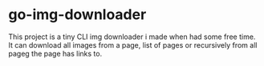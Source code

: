 # go-img-downloader
This project is a tiny CLI img downloader i made when had some free time. It can download all images from a page, list of pages or recursively from all pageg the page has links to.
